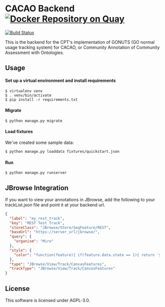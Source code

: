 # CACAO Backend [![Docker Repository on Quay](https://quay.io/repository/tamu_cpt/cacao-backend/status "Docker Repository on Quay")](https://quay.io/repository/tamu_cpt/cacao-backend)
[![Build Status](https://travis-ci.org/TAMU-CPT/cacao-backend.svg?branch=master)](https://travis-ci.org/TAMU-CPT/cacao-backend)

This is the backend for the CPT's implementation of GONUTS (GO normal usage
tracking system) for CACAO, or Community Annotation of Community Assessment
with Ontologies.

## Usage
#### Set up a virtual environment and install requirements
```console
$ virtualenv venv
$ . venv/bin/activate
$ pip install -r requirements.txt
```
#### Migrate
```console
$ python manage.py migrate
```
#### Load fixtures
We've created some sample data:
```console
$ python manage.py loaddata fixtures/quickstart.json
```
#### Run
```console
$ python manage.py runserver
```

## JBrowse Integration
If you want to view your annotations in JBrowse, add the following to your
trackList.json file and point it at your backend url.

```JSON
{
  "label": "my_rest_track",
  "key": "REST Test Track",
  "storeClass": "JBrowse/Store/SeqFeature/REST",
  "baseUrl": "https://server_url/jbrowse/",
  "query": {
    "organism": "Miro"
  },
  "style": {
    "color": "function(feature){ if(feature.data.state == 1){ return 'yellow'; } if(feature.data.state == 2){ return 'green';} return 'red';}"
  },
  "type": "JBrowse/View/Track/CanvasFeatures",
  "trackType": "JBrowse/View/Track/CanvasFeatures"
}
```

## License
This software is licensed under AGPL-3.0.
